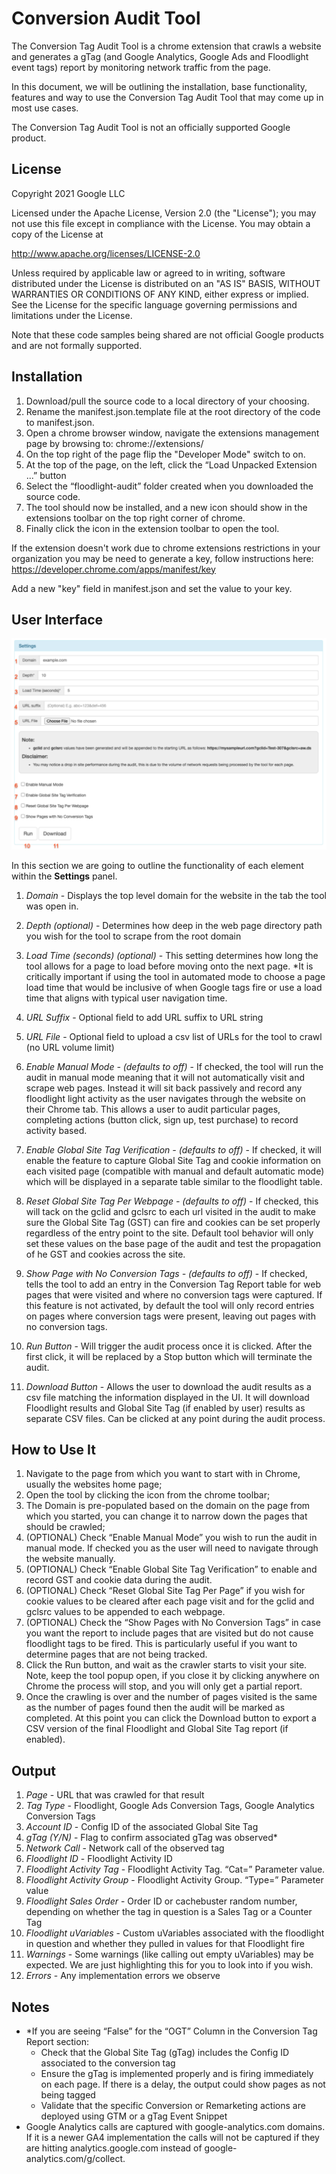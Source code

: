 # Conversion Audit Tool

The Conversion Tag Audit Tool is a chrome extension that crawls a website and
generates a gTag (and Google Analytics, Google Ads and Floodlight event tags)
report by monitoring network traffic from the page.

In this document, we will be outlining the installation, base functionality,
features and way to use the Conversion Tag Audit Tool that may come up in most
use cases.

The Conversion Tag Audit Tool is not an officially supported Google product.

## License

Copyright 2021 Google LLC

Licensed under the Apache License, Version 2.0 (the "License"); you may not use
this file except in compliance with the License. You may obtain a copy of the
License at

http://www.apache.org/licenses/LICENSE-2.0

Unless required by applicable law or agreed to in writing, software distributed
under the License is distributed on an "AS IS" BASIS, WITHOUT WARRANTIES OR
CONDITIONS OF ANY KIND, either express or implied. See the License for the
specific language governing permissions and limitations under the License.

Note that these code samples being shared are not official Google products and
are not formally supported.

## Installation

1.  Download/pull the source code to a local directory of your choosing.
2.  Rename the manifest.json.template file at the root directory of the code to
    manifest.json.
3.  Open a chrome browser window, navigate the extensions management page by
    browsing to: chrome://extensions/
4.  On the top right of the page flip the "Developer Mode" switch to on.
5.  At the top of the page, on the left, click the “Load Unpacked Extension ...”
    button
6.  Select the “floodlight-audit” folder created when you downloaded the source
    code.
7.  The tool should now be installed, and a new icon should show in the
    extensions toolbar on the top right corner of chrome.
8.  Finally click the icon in the extension toolbar to open the tool.

If the extension doesn't work due to chrome extensions restrictions in your
organization you may be need to generate a key, follow instructions here:
https://developer.chrome.com/apps/manifest/key

Add a new "key" field in manifest.json and set the value to your key.

## User Interface

![Alt text](images/ui1.png)

In this section we are going to outline the functionality of each element within
the **Settings** panel.

1.  *Domain* - Displays the top level domain for the website in the tab the tool
    was open in.

2.  *Depth (optional)* - Determines how deep in the web page directory path you
    wish for the tool to scrape from the root domain

3.  *Load Time (seconds) (optional)* - This setting determines how long the tool
    allows for a page to load before moving onto the next page. \*It is
    critically important if using the tool in automated mode to choose a page
    load time that would be inclusive of when Google tags fire or use a load
    time that aligns with typical user navigation time.

4.  *URL Suffix* - Optional field to add URL suffix to URL string

5.  *URL File* - Optional field to upload a csv list of URLs for the tool to
    crawl (no URL volume limit)

6.  *Enable Manual Mode - (defaults to off)* - If checked, the tool will run the
    audit in manual mode meaning that it will not automatically visit and scrape
    web pages. Instead it will sit back passively and record any floodlight
    light activity as the user navigates through the website on their Chrome
    tab. This allows a user to audit particular pages, completing actions
    (button click, sign up, test purchase) to record activity based.

7.  *Enable Global Site Tag Verification - (defaults to off)* - If checked, it
    will enable the feature to capture Global Site Tag and cookie information on
    each visited page (compatible with manual and default automatic mode) which
    will be displayed in a separate table similar to the floodlight table.

8.  *Reset Global Site Tag Per Webpage - (defaults to off)* - If checked, this
    will tack on the gclid and gclsrc to each url visited in the audit to make
    sure the Global Site Tag (GST) can fire and cookies can be set properly
    regardless of the entry point to the site. Default tool behavior will only
    set these values on the base page of the audit and test the propagation of
    he GST and cookies across the site.

9.  *Show Page with No Conversion Tags - (defaults to off)* - If checked, tells
    the tool to add an entry in the Conversion Tag Report table for web pages
    that were visited and where no conversion tags were captured. If this
    feature is not activated, by default the tool will only record entries on
    pages where conversion tags were present, leaving out pages with no
    conversion tags.

10. *Run Button* - Will trigger the audit process once it is clicked. After the
    first click, it will be replaced by a Stop button which will terminate the
    audit.

11. *Download Button* - Allows the user to download the audit results as a csv
    file matching the information displayed in the UI. It will download
    Floodlight results and Global Site Tag (if enabled by user) results as
    separate CSV files. Can be clicked at any point during the audit process.

## How to Use It

1.  Navigate to the page from which you want to start with in Chrome, usually
    the websites home page;
2.  Open the tool by clicking the icon from the chrome toolbar;
3.  The Domain is pre-populated based on the domain on the page from which you
    started, you can change it to narrow down the pages that should be crawled;
4.  (OPTIONAL) Check “Enable Manual Mode” you wish to run the audit in manual
    mode. If checked you as the user will need to navigate through the website
    manually.
5.  (OPTIONAL) Check “Enable Global Site Tag Verification” to enable and record
    GST and cookie data during the audit.
6.  (OPTIONAL) Check “Reset Global Site Tag Per Page” if you wish for cookie
    values to be cleared after each page visit and for the gclid and gclsrc
    values to be appended to each webpage.
7.  (OPTIONAL) Check the “Show Pages with No Conversion Tags” in case you want
    the report to include pages that are visited but do not cause floodlight
    tags to be fired. This is particularly useful if you want to determine pages
    that are not being tracked.
8.  Click the Run button, and wait as the crawler starts to visit your site.
    Note, keep the tool popup open, if you close it by clicking anywhere on
    Chrome the process will stop, and you will only get a partial report.
9.  Once the crawling is over and the number of pages visited is the same as the
    number of pages found then the audit will be marked as completed. At this
    point you can click the Download button to export a CSV version of the final
    Floodlight and Global Site Tag report (if enabled).

## Output

1.  *Page* - URL that was crawled for that result
2.  *Tag Type* - Floodlight, Google Ads Conversion Tags, Google Analytics
    Conversion Tags
3.  *Account ID* - Config ID of the associated Global Site Tag
4.  *gTag (Y/N)* - Flag to confirm associated gTag was observed\*
5.  *Network Call* - Network call of the observed tag
6.  *Floodlight ID* - Floodlight Activity ID
7.  *Floodlight Activity Tag* - Floodlight Activity Tag. “Cat=” Parameter value.
8.  *Floodlight Activity Group* - Floodlight Activity Group. “Type=” Parameter
    value
9.  *Floodlight Sales Order* - Order ID or cachebuster random number, depending
    on whether the tag in question is a Sales Tag or a Counter Tag
10. *Floodlight uVariables* - Custom uVariables associated with the floodlight
    in question and whether they pulled in values for that Floodlight fire
11. *Warnings* - Some warnings (like calling out empty uVariables) may be
    expected. We are just highlighting this for you to look into if you wish.
12. *Errors* - Any implementation errors we observe

## Notes

*   \*If you are seeing “False” for the “OGT” Column in the Conversion Tag
    Report section:
    *   Check that the Global Site Tag (gTag) includes the Config ID associated
        to the conversion tag
    *   Ensure the gTag is implemented properly and is firing immediately on
        each page. If there is a delay, the output could show pages as not being
        tagged
    *   Validate that the specific Conversion or Remarketing actions are
        deployed using GTM or a gTag Event Snippet
*   Google Analytics calls are captured with google-analytics.com domains. If it
    is a newer GA4 implementation the calls will not be captured if they are
    hitting analytics.google.com instead of google-analytics.com/g/collect.
